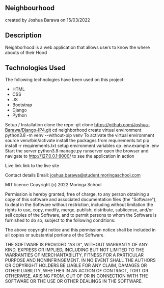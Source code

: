 ## Neighbourhood
created by Joshua Barawa on 15/03/2022

## Description
Neighborhood is a web application that allows users to know the where abouts of their Hood

## Technologies Used
The following technologies have been used on this project:

* HTML
* CSS
* JS
* Bootstrap
* Django
* Python

Setup / Installation
clone the repo:
git clone https://github.com/Joshua-Barawa/Django-IP4.git
cd neighborhood
create virtual environment
python3.8 -m venv --without-pip venv
To activate the virtual environment
source venv/bin/activate
install the packages from requirements.txt
pip install -r requirements.txt
setup environment variables
cp .env.example .env
Start the server
python3.8 manage.py runserver
open the browser and navigate to http://127.0.0.1:8000/ to see the application in action

Live link
link to the live site

Contact details
Email: joshua.barawa@student.moringaschool.com

MIT licence
Copyright (c) 2022 Moringa School

Permission is hereby granted, free of charge, to any person obtaining a copy of this software and associated documentation files (the "Software"), to deal in the Software without restriction, including without limitation the rights to use, copy, modify, merge, publish, distribute, sublicense, and/or sell copies of the Software, and to permit persons to whom the Software is furnished to do so, subject to the following conditions:

The above copyright notice and this permission notice shall be included in all copies or substantial portions of the Software.

THE SOFTWARE IS PROVIDED "AS IS", WITHOUT WARRANTY OF ANY KIND, EXPRESS OR IMPLIED, INCLUDING BUT NOT LIMITED TO THE WARRANTIES OF MERCHANTABILITY, FITNESS FOR A PARTICULAR PURPOSE AND NONINFRINGEMENT. IN NO EVENT SHALL THE AUTHORS OR COPYRIGHT HOLDERS BE LIABLE FOR ANY CLAIM, DAMAGES OR OTHER LIABILITY, WHETHER IN AN ACTION OF CONTRACT, TORT OR OTHERWISE, ARISING FROM, OUT OF OR IN CONNECTION WITH THE SOFTWARE OR THE USE OR OTHER DEALINGS IN THE SOFTWARE.
